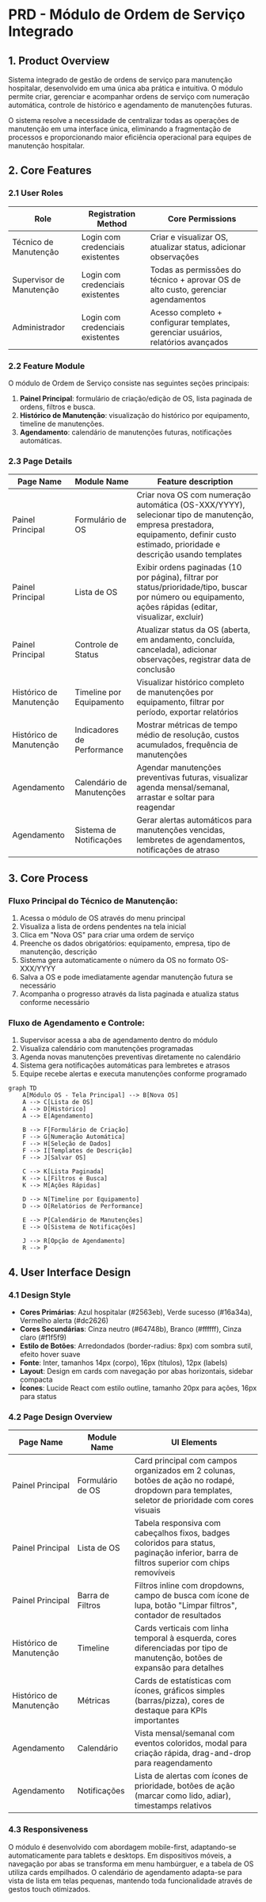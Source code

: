 # PRD - Módulo de Ordem de Serviço Integrado

## 1. Product Overview

Sistema integrado de gestão de ordens de serviço para manutenção hospitalar, desenvolvido em uma única aba prática e intuitiva. O módulo permite criar, gerenciar e acompanhar ordens de serviço com numeração automática, controle de histórico e agendamento de manutenções futuras.

O sistema resolve a necessidade de centralizar todas as operações de manutenção em uma interface única, eliminando a fragmentação de processos e proporcionando maior eficiência operacional para equipes de manutenção hospitalar.

## 2. Core Features

### 2.1 User Roles

| Role | Registration Method | Core Permissions |
|------|---------------------|------------------|
| Técnico de Manutenção | Login com credenciais existentes | Criar e visualizar OS, atualizar status, adicionar observações |
| Supervisor de Manutenção | Login com credenciais existentes | Todas as permissões do técnico + aprovar OS de alto custo, gerenciar agendamentos |
| Administrador | Login com credenciais existentes | Acesso completo + configurar templates, gerenciar usuários, relatórios avançados |

### 2.2 Feature Module

O módulo de Ordem de Serviço consiste nas seguintes seções principais:

1. **Painel Principal**: formulário de criação/edição de OS, lista paginada de ordens, filtros e busca.
2. **Histórico de Manutenção**: visualização do histórico por equipamento, timeline de manutenções.
3. **Agendamento**: calendário de manutenções futuras, notificações automáticas.

### 2.3 Page Details

| Page Name | Module Name | Feature description |
|-----------|-------------|---------------------|
| Painel Principal | Formulário de OS | Criar nova OS com numeração automática (OS-XXX/YYYY), selecionar tipo de manutenção, empresa prestadora, equipamento, definir custo estimado, prioridade e descrição usando templates |
| Painel Principal | Lista de OS | Exibir ordens paginadas (10 por página), filtrar por status/prioridade/tipo, buscar por número ou equipamento, ações rápidas (editar, visualizar, excluir) |
| Painel Principal | Controle de Status | Atualizar status da OS (aberta, em andamento, concluída, cancelada), adicionar observações, registrar data de conclusão |
| Histórico de Manutenção | Timeline por Equipamento | Visualizar histórico completo de manutenções por equipamento, filtrar por período, exportar relatórios |
| Histórico de Manutenção | Indicadores de Performance | Mostrar métricas de tempo médio de resolução, custos acumulados, frequência de manutenções |
| Agendamento | Calendário de Manutenções | Agendar manutenções preventivas futuras, visualizar agenda mensal/semanal, arrastar e soltar para reagendar |
| Agendamento | Sistema de Notificações | Gerar alertas automáticos para manutenções vencidas, lembretes de agendamentos, notificações de atraso |

## 3. Core Process

### Fluxo Principal do Técnico de Manutenção:
1. Acessa o módulo de OS através do menu principal
2. Visualiza a lista de ordens pendentes na tela inicial
3. Clica em "Nova OS" para criar uma ordem de serviço
4. Preenche os dados obrigatórios: equipamento, empresa, tipo de manutenção, descrição
5. Sistema gera automaticamente o número da OS no formato OS-XXX/YYYY
6. Salva a OS e pode imediatamente agendar manutenção futura se necessário
7. Acompanha o progresso através da lista paginada e atualiza status conforme necessário

### Fluxo de Agendamento e Controle:
1. Supervisor acessa a aba de agendamento dentro do módulo
2. Visualiza calendário com manutenções programadas
3. Agenda novas manutenções preventivas diretamente no calendário
4. Sistema gera notificações automáticas para lembretes e atrasos
5. Equipe recebe alertas e executa manutenções conforme programado

```mermaid
graph TD
    A[Módulo OS - Tela Principal] --> B[Nova OS]
    A --> C[Lista de OS]
    A --> D[Histórico]
    A --> E[Agendamento]
    
    B --> F[Formulário de Criação]
    F --> G[Numeração Automática]
    F --> H[Seleção de Dados]
    F --> I[Templates de Descrição]
    F --> J[Salvar OS]
    
    C --> K[Lista Paginada]
    K --> L[Filtros e Busca]
    K --> M[Ações Rápidas]
    
    D --> N[Timeline por Equipamento]
    D --> O[Relatórios de Performance]
    
    E --> P[Calendário de Manutenções]
    E --> Q[Sistema de Notificações]
    
    J --> R[Opção de Agendamento]
    R --> P
```

## 4. User Interface Design

### 4.1 Design Style

- **Cores Primárias**: Azul hospitalar (#2563eb), Verde sucesso (#16a34a), Vermelho alerta (#dc2626)
- **Cores Secundárias**: Cinza neutro (#64748b), Branco (#ffffff), Cinza claro (#f1f5f9)
- **Estilo de Botões**: Arredondados (border-radius: 8px) com sombra sutil, efeito hover suave
- **Fonte**: Inter, tamanhos 14px (corpo), 16px (títulos), 12px (labels)
- **Layout**: Design em cards com navegação por abas horizontais, sidebar compacta
- **Ícones**: Lucide React com estilo outline, tamanho 20px para ações, 16px para status

### 4.2 Page Design Overview

| Page Name | Module Name | UI Elements |
|-----------|-------------|-------------|
| Painel Principal | Formulário de OS | Card principal com campos organizados em 2 colunas, botões de ação no rodapé, dropdown para templates, seletor de prioridade com cores visuais |
| Painel Principal | Lista de OS | Tabela responsiva com cabeçalhos fixos, badges coloridos para status, paginação inferior, barra de filtros superior com chips removíveis |
| Painel Principal | Barra de Filtros | Filtros inline com dropdowns, campo de busca com ícone de lupa, botão "Limpar filtros", contador de resultados |
| Histórico de Manutenção | Timeline | Cards verticais com linha temporal à esquerda, cores diferenciadas por tipo de manutenção, botões de expansão para detalhes |
| Histórico de Manutenção | Métricas | Cards de estatísticas com ícones, gráficos simples (barras/pizza), cores de destaque para KPIs importantes |
| Agendamento | Calendário | Vista mensal/semanal com eventos coloridos, modal para criação rápida, drag-and-drop para reagendamento |
| Agendamento | Notificações | Lista de alertas com ícones de prioridade, botões de ação (marcar como lido, adiar), timestamps relativos |

### 4.3 Responsiveness

O módulo é desenvolvido com abordagem mobile-first, adaptando-se automaticamente para tablets e desktops. Em dispositivos móveis, a navegação por abas se transforma em menu hambúrguer, e a tabela de OS utiliza cards empilhados. O calendário de agendamento adapta-se para vista de lista em telas pequenas, mantendo toda funcionalidade através de gestos touch otimizados.